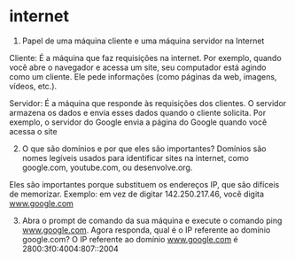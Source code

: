# internet

1. Papel de uma máquina cliente e uma máquina servidor na Internet

Cliente:
É a máquina que faz requisições na internet. Por exemplo, quando você abre o navegador e acessa um site, seu computador está agindo como um cliente. Ele pede informações (como páginas da web, imagens, vídeos, etc.).

Servidor:
É a máquina que responde às requisições dos clientes. O servidor armazena os dados e envia esses dados quando o cliente solicita. Por exemplo, o servidor do Google envia a página do Google quando você acessa o site

 2. O que são domínios e por que eles são importantes?
Domínios são nomes legíveis usados para identificar sites na internet, como google.com, youtube.com, ou desenvolve.org.

Eles são importantes porque substituem os endereços IP, que são difíceis de memorizar.
Exemplo: em vez de digitar 142.250.217.46, você digita www.google.com

3. Abra o prompt de comando da sua máquina e execute o comando ping www.google.com. Agora responda, qual é o IP referente ao domínio google.com?
   O IP referente ao domínio www.google.com é 2800:3f0:4004:807::2004
